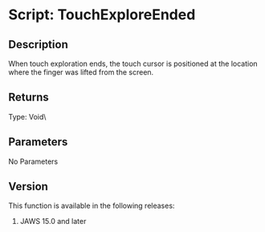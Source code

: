 # Script: TouchExploreEnded

## Description

When touch exploration ends, the touch cursor is positioned at the
location where the finger was lifted from the screen.

## Returns

Type: Void\

## Parameters

No Parameters

## Version

This function is available in the following releases:

1.  JAWS 15.0 and later
